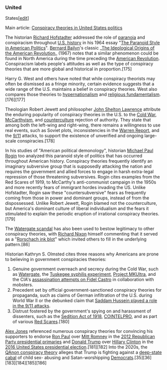 ### United
States[[edit](/w/index.php?title=Conspiracy\_theory&action=edit&section=34
"Edit section: United States")]

Main article: [Conspiracy theories in United States
politics](/wiki/Conspiracy\_theories\_in\_United\_States\_politics "Conspiracy
theories in United States politics")

The historian [Richard Hofstadter](/wiki/Richard\_Hofstadter "Richard
Hofstadter") addressed the role of [paranoia](/wiki/Paranoia "Paranoia") and
conspiracism throughout [U.S. history](/wiki/History\_of\_the\_United\_States
"History of the United States") in his 1964 essay "[The Paranoid Style in
American Politics](/wiki/The\_Paranoid\_Style\_in\_American\_Politics "The Paranoid
Style in American Politics")". [Bernard Bailyn](/wiki/Bernard\_Bailyn "Bernard
Bailyn")'s classic \_[The Ideological Origins of the American
Revolution](/wiki/The\_Ideological\_Origins\_of\_the\_American\_Revolution "The
Ideological Origins of the American Revolution")\_ (1967) notes that a similar
phenomenon could be found in North America during the time preceding the
[American Revolution](/wiki/American\_Revolution "American Revolution").
Conspiracism labels people's attitudes as well as the type of conspiracy
theories that are more global and historical in proportion.[175]

Harry G. West and others have noted that while conspiracy theorists may often
be dismissed as a fringe minority, certain evidence suggests that a wide range
of the U.S. maintains a belief in conspiracy theories. West also compares
those theories to [hypernationalism](/wiki/Hypernationalism
"Hypernationalism") and [religious
fundamentalism](/wiki/Religious\_fundamentalism "Religious
fundamentalism").[176][177]

Theologian Robert Jewett and philosopher [John Shelton
Lawrence](/wiki/John\_Shelton\_Lawrence "John Shelton Lawrence") attribute the
enduring popularity of conspiracy theories in the U.S. to the [Cold
War](/wiki/Cold\_War "Cold War"), [McCarthyism](/wiki/McCarthyism
"McCarthyism"), and [counterculture](/wiki/Counterculture\_of\_the\_1960s
"Counterculture of the 1960s") rejection of authority. They state that among
both the left-wing and right-wing, there remains a willingness to use real
events, such as Soviet plots, inconsistencies in the [Warren
Report](/wiki/Warren\_Commission "Warren Commission"), and the
[9/11](/wiki/September\_11\_attacks "September 11 attacks") attacks, to support
the existence of unverified and ongoing large-scale conspiracies.[178]

In his studies of "American political demonology", historian [Michael Paul
Rogin](/wiki/Michael\_Paul\_Rogin "Michael Paul Rogin") too analyzed this
paranoid style of politics that has occurred throughout American history.
Conspiracy theories frequently identify an imaginary subversive group that is
supposedly attacking the nation and requires the government and allied forces
to engage in harsh extra-legal repression of those threatening subversives.
Rogin cites examples from the Red Scares of 1919, to McCarthy's anti-communist
campaign in the 1950s and more recently fears of immigrant hordes invading the
US. Unlike Hofstadter, Rogin saw these "countersubversive" fears as frequently
coming from those in power and dominant groups, instead of from the
dispossessed. Unlike Robert Jewett, Rogin blamed not the counterculture, but
America's dominant culture of liberal individualism and the fears it
stimulated to explain the periodic eruption of irrational conspiracy
theories.[179]

The [Watergate scandal](/wiki/Watergate\_scandal "Watergate scandal") has also
been used to bestow legitimacy to other conspiracy theories, with [Richard
Nixon](/wiki/Richard\_Nixon "Richard Nixon") himself commenting that it served
as a "[Rorschach ink blot](/wiki/Rorschach\_test "Rorschach test")" which
invited others to fill in the underlying pattern.[86]

Historian Kathryn S. Olmsted cites three reasons why Americans are prone to
believing in government conspiracies theories:

 1. Genuine government overreach and secrecy during the Cold War, such as [Watergate](/wiki/Watergate "Watergate"), the [Tuskegee syphilis experiment](/wiki/Tuskegee\_syphilis\_experiment "Tuskegee syphilis experiment"), [Project MKUltra](/wiki/Project\_MKUltra "Project MKUltra"), and the CIA's [assassination attempts on Fidel Castro](/wiki/Assassination\_attempts\_on\_Fidel\_Castro "Assassination attempts on Fidel Castro") in collaboration with mobsters.
 2. Precedent set by official government-sanctioned conspiracy theories for propaganda, such as claims of German infiltration of the U.S. during World War II or the debunked claim that [Saddam Hussein played a role in the 9/11 attacks](/wiki/Saddam\_Hussein\_and\_al-Qaeda\_link\_allegations "Saddam Hussein and al-Qaeda link allegations").
 3. Distrust fostered by the government's spying on and harassment of dissenters, such as the [Sedition Act of 1918](/wiki/Sedition\_Act\_of\_1918 "Sedition Act of 1918"), [COINTELPRO](/wiki/COINTELPRO "COINTELPRO"), and as part of various [Red Scares](/wiki/Red\_Scare "Red Scare").[180]

[Alex Jones](/wiki/Alex\_Jones "Alex Jones") referenced numerous conspiracy
theories for convincing his supporters to endorse [Ron Paul](/wiki/Ron\_Paul
"Ron Paul") over [Mitt Romney](/wiki/Mitt\_Romney "Mitt Romney") in the [2012
Republican Party presidential
primaries](/wiki/2012\_Republican\_Party\_presidential\_primaries "2012 Republican
Party presidential primaries") and [Donald Trump](/wiki/Donald\_Trump "Donald
Trump") over [Hillary Clinton](/wiki/Hillary\_Clinton "Hillary Clinton") in the
[2016 United States presidential
election](/wiki/2016\_United\_States\_presidential\_election "2016 United States
presidential election").[181][182] Into the 2020s, the [QAnon conspiracy
theory](/wiki/QAnon\_conspiracy\_theory "QAnon conspiracy theory") alleges that
Trump is fighting against a [deep-state](/wiki/Deep\_state\_in\_the\_United\_States
"Deep state in the United States") [cabal](/wiki/Cabal "Cabal") of child sex-
abusing and Satan-worshipping
[Democrats](/wiki/Democratic\_Party\_\(United\_States\) "Democratic Party
\(United States\)").[35][36][183][184][185][186]
